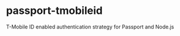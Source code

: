 passport-tmobileid
==================

T-Mobile ID enabled authentication strategy for Passport and Node.js
